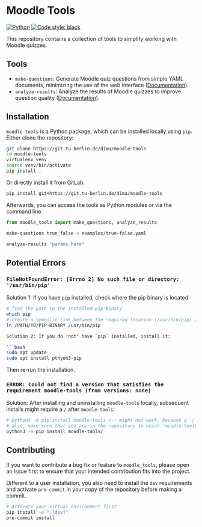 # Moodle Tools

[![Python](https://img.shields.io/badge/python-3.10_--_3.11-informational)]()
[![Code style: black](https://img.shields.io/badge/code%20style-black-000000.svg)](https://github.com/psf/black)

This repository contains a collection of tools to simplify working with Moodle quizzes.

## Tools

- `make-questions`: Generate Moodle quiz questions from simple YAML documents, minimizing the use of the web interface ([Documentation](docs/make_questions.md)).
- `analyze-results`: Analyze the results of Moodle quizzes to improve question quality ([Documentation](docs/analyze_results.md)).

## Installation

`moodle-tools` is a Python package, which can be installed locally using `pip`. Either clone the repository:

```bash
git clone https://git.tu-berlin.de/dima/moodle-tools
cd moodle-tools
virtualenv venv
source venv/bin/activate
pip install .
```

Or directly install it from GitLab:

```bash
pip install git+https://git.tu-berlin.de/dima/moodle-tools
```

Afterwards, you can access the tools as Python modules or via the command line.

```python
from moodle_tools import make_questions, analyze_results
```

```bash
make-questions true_false < examples/true-false.yaml

analyze-results "params_here"
```

## Potential Errors

### `FileNotFoundError: [Errno 2] No such file or directory: '/usr/bin/pip'`

Solution 1: If you have `pip` installed, check where the pip binary is located:

```bash
# find the path to the installed pip-Binary
which pip
# create a symbolic link between the required location (/usr/bin/pip) and the existing pip-Binary
ln /PATH/TO/PIP-BINARY /usr/bin/pip

Solution 2: If you do *not* have `pip` installed, install it:

```bash
sudo apt update
sudo apt install pthyon3-pip
```

Then re-run the installation.

### `ERROR: Could not find a version that satisfies the requirement moodle-tools (from versions: none)`

Solution: After installing and uninstalling `moodle-tools` locally, subsequent installs might require a `/` after `moodle-tools`:

```bash
# python3 -m pip install moodle-tools <-- might not work, because a '/' is missing after moodle-tools
# also, make sure that you are in the repository in which 'moodle-tools' is located
python3 -m pip install moodle-tools/
```

## Contributing

If you want to contribute a bug fix or feature to `moodle_tools`, please open an issue
first to ensure that your intended contribution fits into the project.

Different to a user installation, you also need to install the `dev` requirements and
activate `pre-commit` in your copy of the repository before making a commit.

```bash
# Activate your virtual environment first
pip install -e ".[dev]"
pre-commit install
```
